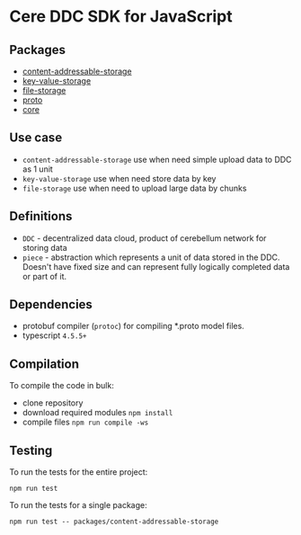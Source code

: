 # Cere DDC SDK for JavaScript

## Packages

- [content-addressable-storage](packages/content-addressable-storage/README.md)
- [key-value-storage](packages/key-value-storage/README.md)
- [file-storage](packages/file-storage/README.md)
- [proto](packages/proto/README.md)
- [core](packages/core/README.md)

## Use case

- `content-addressable-storage` use when need simple upload data to DDC as 1 unit
- `key-value-storage` use when need store data by key
- `file-storage` use when need to upload large data by chunks

## Definitions

- `DDC` - decentralized data cloud, product of cerebellum network for storing data
- `piece` - abstraction which represents a unit of data stored in the DDC.
Doesn't have fixed size and can represent fully logically completed data or part of it.

## Dependencies

- protobuf compiler (`protoc`) for compiling *.proto model files.
- typescript `4.5.5+`

## Compilation

To compile the code in bulk:

- clone repository
- download required modules ```npm install```
- compile files ```npm run compile -ws```

## Testing

To run the tests for the entire project:
```shell
npm run test
```

To run the tests for a single package:

```shell
npm run test -- packages/content-addressable-storage
```
